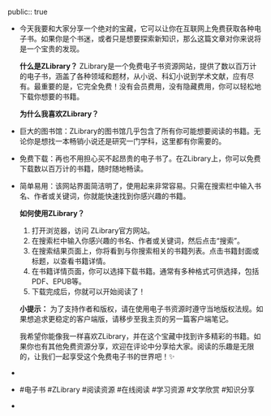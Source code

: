 public:: true

- 今天我要和大家分享一个绝对的宝藏，它可以让你在互联网上免费获取各种电子书。如果你是个书迷，或者只是想要探索新知识，那么这篇文章对你来说将是一个宝贵的发现。
  
  **什么是ZLibrary？**
  ZLibrary是一个免费电子书资源网站，提供了数以百万计的电子书，涵盖了各种领域和题材，从小说、科幻小说到学术文献，应有尽有。最重要的是，它完全免费！没有会员费用，没有隐藏费用，你可以轻松地下载你想要的书籍。
  
  **为什么我喜欢ZLibrary？**
- 巨大的图书馆：ZLibrary的图书馆几乎包含了所有你可能想要阅读的书籍。无论你是想找一本畅销小说还是研究一门学科，这里都有你需要的。
- 免费下载：再也不用担心买不起昂贵的电子书了。在ZLibrary上，你可以免费下载数以百万计的书籍，随时随地畅读。
- 简单易用：该网站界面简洁明了，使用起来非常容易。只需在搜索栏中输入书名、作者或关键词，你就能快速找到你感兴趣的书籍。
  
  **如何使用ZLibrary？**
  1. 打开浏览器，访问 ZLibrary官方网站。
  2. 在搜索栏中输入你感兴趣的书名、作者或关键词，然后点击“搜索”。
  3. 在搜索结果页面上，你将看到与你搜索相关的书籍列表。点击书籍封面或标题，以查看书籍详情。
  4. 在书籍详情页面，你可以选择下载书籍。通常有多种格式可供选择，包括PDF、EPUB等。
  5. 下载完成后，你就可以开始阅读了！
  
  **小提示：** 为了支持作者和版权，请在使用电子书资源时遵守当地版权法规。如果想追求更稳定的客户端版，请移步至我主页的另一篇客户端笔记。
  
  我希望你能像我一样喜欢ZLibrary，并在这个宝藏中找到许多精彩的书籍。如果你也有其他免费资源分享，欢迎在评论中分享给大家。阅读的乐趣是无限的，让我们一起享受这个免费电子书的世界吧！✨
-
- #电子书 #ZLibrary #阅读资源 #在线阅读 #学习资源 #文学欣赏 #知识分享
-